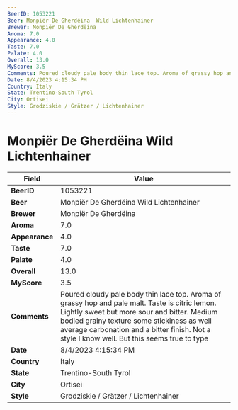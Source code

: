 ```yaml
---
BeerID: 1053221
Beer: Monpiër De Gherdëina  Wild Lichtenhainer
Brewer: Monpiër De Gherdëina
Aroma: 7.0
Appearance: 4.0
Taste: 7.0
Palate: 4.0
Overall: 13.0
MyScore: 3.5
Comments: Poured cloudy pale body thin lace top. Aroma of grassy hop and pale malt. Taste is citric lemon. Lightly sweet but more sour and bitter. Medium bodied grainy texture some stickiness as well average carbonation and a bitter finish. Not a style I know well. But this seems true to type
Date: 8/4/2023 4:15:34 PM
Country: Italy
State: Trentino-South Tyrol
City: Ortisei
Style: Grodziskie / Grätzer / Lichtenhainer
---
```


# Monpiër De Gherdëina  Wild Lichtenhainer

| Field         | Value |
|---------------|-------|
| **BeerID** | 1053221 |
| **Beer** | Monpiër De Gherdëina  Wild Lichtenhainer |
| **Brewer** | Monpiër De Gherdëina |
| **Aroma** | 7.0 |
| **Appearance** | 4.0 |
| **Taste** | 7.0 |
| **Palate** | 4.0 |
| **Overall** | 13.0 |
| **MyScore** | 3.5 |
| **Comments** | Poured cloudy pale body thin lace top. Aroma of grassy hop and pale malt. Taste is citric lemon. Lightly sweet but more sour and bitter. Medium bodied grainy texture some stickiness as well average carbonation and a bitter finish. Not a style I know well. But this seems true to type |
| **Date** | 8/4/2023 4:15:34 PM |
| **Country** | Italy |
| **State** | Trentino-South Tyrol |
| **City** | Ortisei |
| **Style** | Grodziskie / Grätzer / Lichtenhainer |
